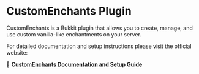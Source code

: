 # CustomEnchants Plugin

CustomEnchants is a Bukkit plugin that allows you to create, manage, and use custom vanilla-like enchantments on your
server.

For detailed documentation and setup instructions please visit the official website:

🔗 **[CustomEnchants Documentation and Setup Guide](https://timonc.be/custom_enchants/home)**